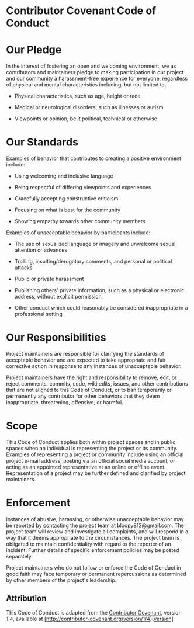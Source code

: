 # Contributor Covenant Code of Conduct

#

# Our Pledge


In the interest of fostering an open and welcoming environment, we as contributors and maintainers pledge to making participation in our project and our community a harassment-free experience for everyone, regardless of physical and mental characteristics including, but not limited to,
* Physical characteristics, such as age, height or race


* Medical or neurological disorders, such as illnesses or autism
* Viewpoints or opinion, be it political, technical or otherwise

# Our Standards


Examples of behavior that contributes to creating a positive environment include:


* Using welcoming and inclusive language

* Being respectful of differing viewpoints and experiences

* Gracefully accepting constructive criticism

* Focusing on what is best for the community

* Showing empathy towards other community members



Examples of unacceptable behavior by participants include:


* The use of sexualized language or imagery and unwelcome sexual attention or advances

* Trolling, insulting/derogatory comments, and personal or political attacks

* Public or private harassment

* Publishing others' private information, such as a physical or electronic address, without explicit permission

* Other conduct which could reasonably be considered inappropriate in a professional setting

#

# Our Responsibilities


Project maintainers are responsible for clarifying the standards of acceptable behavior and are expected to take appropriate and fair corrective action in response to any instances of unacceptable behavior.

Project maintainers have the right and responsibility to remove, edit, or reject comments, commits, code, wiki edits, issues, and other contributions that are not aligned to this Code of Conduct, or to ban temporarily or permanently any contributor for other behaviors that they deem inappropriate, threatening, offensive, or harmful.

#

# Scope


This Code of Conduct applies both within project spaces and in public spaces when an individual is representing the project or its community. Examples of representing a project or community include using an official project e-mail address, posting via an official social media account, or acting as an appointed representative at an online or offline event. Representation of a project may be further defined and clarified by project maintainers.

#

# Enforcement


Instances of abusive, harassing, or otherwise unacceptable behavior may be reported by contacting the project team at bloopy812@gmail.com. The project team will review and investigate all complaints, and will respond in a way that it deems appropriate to the circumstances. The project team is obligated to maintain confidentiality with regard to the reporter of an incident. Further details of specific enforcement policies may be posted separately.

 Project maintainers who do not follow or enforce the Code of Conduct in good faith may face temporary or permanent repercussions as determined by other members of the project's leadership.



## Attribution


This Code of Conduct is adapted from the [Contributor Covenant][homepage], version 1.4, available at [http://contributor-covenant.org/version/1/4][version]

[homepage]: http://contributor-covenant.org
[version]: http://contributor-covenant.org/version/1/4/
